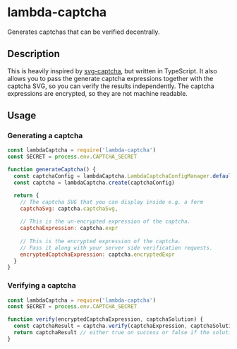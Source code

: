 # lambda-captcha

Generates captchas that can be verified decentrally.

## Description

This is heavily inspired by [svg-captcha](https://github.com/lemonce/svg-captcha/), but written in TypeScript. It also allows you to pass the generate captcha expressions together with the captcha SVG,
so you can verify the results independently. The captcha expressions are encrypted, so they are not
machine readable.

## Usage

### Generating a captcha

```js
const lambdaCaptcha = require('lambda-captcha')
const SECRET = process.env.CAPTCHA_SECRET

function generateCaptcha() {
  const captchaConfig = lambdaCaptcha.LambdaCaptchaConfigManager.default(SECRET)
  const captcha = lambdaCaptcha.create(captchaConfig)

  return {
    // The captcha SVG that you can display inside e.g. a form
    captchaSvg: captcha.captchaSvg,
    
    // This is the un-encrypted expression of the captcha.
    captchaExpression: captcha.expr
    
    // This is the encrypted expression of the captcha.
    // Pass it along with your server side verification requests.
    encryptedCaptchaExpression: captcha.encryptedExpr
  }
}
```

### Verifying a captcha

```js
const lambdaCaptcha = require('lambda-captcha')
const SECRET = process.env.CAPTCHA_SECRET

function verify(encryptedCaptchaExpression, captchaSolution) {
  const captchaResult = captcha.verify(captchaExpression, captchaSolution, SECRET)
  return captchaResult // either true on success or false if the solution was wrong
}
```
